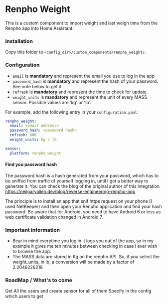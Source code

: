 # Renpho Weight

This is a custom component to import weight and last weigh time from the Renpho app into Home Assistant.

### Installation

Copy this folder to `<config_dir>/custom_components/renpho_weight/`.


### Configuration

- `email` is **mandatory** and represent the email you use to log in the app
- `password_hash` is **mandatory** and represent the hash of your password.  See note below to get it.
- `refresh` is **mandatory** and represent the time to check for update. 
- `weight_units` is **mandatory** and represent the unit of every MASS sensor.  Possible values are 'kg' or 'lb'.

For example, add the following entry in your `configuration.yaml`:

```yaml
renpho_weight:
  email: <email address>
  password_hash: <password hash>
  refresh: 600
  weight_units: kg / lb

sensor:
  platform: renpho_weight
```


#### Find you password hash

The password hash is a hash generated from your password, which has to be sniffed from traffic of yourself logging in, until I get a better way to generate it.
You can check the blog of the original author of this integration https://neilgaryallen.dev/blog/reverse-engineering-renpho-app

The principle is to install an app that snif https request on your phone (I used NetKeeper) and then open your Renpho application and find your hash password.
Be aware that for Android, you need to have Android 6 or less as web certificate validation changed in Android 7.

### Important information
- Bear in mind everytime you log in it logs you out of the app, so in my example it gives me ten minutes between checking in case I ever wish to browse the app.
- The MASS data are stored in Kg on the renpho API.  So, if you select the weight_units, in lb, a conversion will be made by a factor of 2.2046226218


### RoadMap / What's to come
Get All the users and create sensor for all of them
Specify in the config which users to get